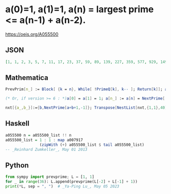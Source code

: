 # a\(0\)\=1, a\(1\)\=1, a\(n\) \= largest prime <\= a\(n\-1\) \+ a\(n\-2\)\.
https://oeis.org/A055500
## JSON
```JSON
[1, 1, 2, 3, 5, 7, 11, 17, 23, 37, 59, 89, 139, 227, 359, 577, 929, 1499, 2423, 3919, 6337, 10253, 16573, 26821, 43391, 70207, 113591, 183797, 297377, 481171, 778541, 1259701, 2038217, 3297913, 5336129, 8633983, 13970093, 22604069]
```
## Mathematica
```Mathematica
PrevPrim[n_] := Block[ {k = n}, While[ !PrimeQ[k], k-- ]; Return[k]]; a[1] = a[2] = 1; a[n_] := a[n] = PrevPrim[ a[n - 1] + a[n - 2]]; Table[ a[n], {n, 1, 42} ]
```
```Mathematica
(* Or, if version >= 6 : *)a[0] = a[1] = 1; a[n_] := a[n] = NextPrime[ a[n-1] + a[n-2] + 1, -1]; Table[a[n], {n, 0, 100}](* _Jean-François Alcover_, Jan 12 2012 *)
```
```Mathematica
nxt[{a_,b_}]:={b,NextPrime[a+b+1,-1]}; Transpose[NestList[nxt,{1,1},40]] [[1]] (* _Harvey P. Dale_, Jul 15 2013 *)
```
## Haskell
```Haskell
a055500 n = a055500_list !! n
a055500_list = 1 : 1 : map a007917
               (zipWith (+) a055500_list $ tail a055500_list)
-- _Reinhard Zumkeller_, May 01 2013
```
## Python
```Python
from sympy import prevprime; L = [1, 1]
for _ in range(36): L.append(prevprime(L[-2] + L[-1] + 1))
print(*L, sep = ", ")  # _Ya-Ping Lu_, May 05 2023
```
